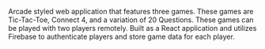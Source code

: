 Arcade styled web application that features three games. 
These games are Tic-Tac-Toe, Connect 4, and a variation of 20 Questions. These games 
can be played with two players remotely. Built as a React application and utilizes Firebase to authenticate players and store game data
for each player.
